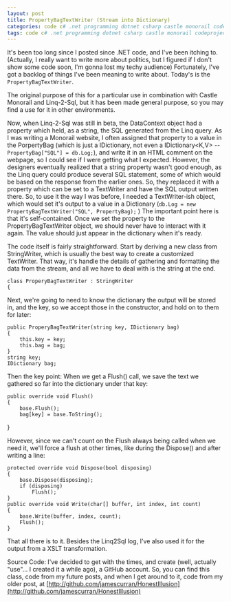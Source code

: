 ```yaml
---
layout: post
title: PropertyBagTextWriter (Stream into Dictionary)
categories: code c# .net programming dotnet csharp castle monorail codeproject
tags: code c# .net programming dotnet csharp castle monorail codeproject
---
```


It's been too long since I posted since .NET code, and I've been itching to.  (Actually, I really want to write more about politics, but I figured if I don't show some code soon, I'm gonna lost my techy audience)  Fortunately, I've got a backlog of things I've been meaning to write about.  Today's is the `PropertyBagTextWriter`.
  
The original purpose of this for a particular use in combination with Castle Monorail and Linq-2-Sql, but it has been made general purpose, so you may find a use for it in other environments. 
  
Now, when Linq-2-Sql was still in beta, the DataContext object had a property which held, as a string, the SQL generated from the Linq query.  As I was writing a Monorail website, I often assigned that property to a value in the PorpertyBag (which is just a IDictionary, not even a IDictionary&lt;K,V&gt;  -- `PropertyBag["SQL"] = db.Log;`), and write it in  an HTML comment on the webpage, so I could see if I were getting what I expected.  However, the designers eventually realized that a string property wasn't good enough, as the Linq query could produce several SQL statement, some of which would be based on the response from the earlier ones.  So, they replaced it with a property which can be set to a TextWriter and have the SQL output written there.  So, to use it the way I was before, I needed a TextWriter-ish object, which would set it's output to a value in a Dictionary  (`db.Log = new PropertyBagTextWriter("SQL", PropertyBag);` )   The important point here is that it's self-contained.  Once we set the property to the PropertyBagTextWriter object,  we should never have to interact with it again.  The value should just appear in the dictionary when it's ready.

The code itself is fairly straightforward.  Start by deriving a new class from StringWriter, which is usually the best way to create a customized TextWriter.  That way, it's handle the details of gathering and formatting the data from the stream, and all we have to deal with is the string at the end.

    class ProperyBagTextWriter : StringWriter
    {

Next, we're going to need to know the dictionary the output will be stored in,  and the key, so we accept those in the constructor, and hold on to them for later:

    public ProperyBagTextWriter(string key, IDictionary bag)
    {
        this.key = key;
        this.bag = bag;
    }
    string key;
    IDictionary bag;

Then the key point:   When we get a Flush() call, we save the text we gathered so far into the dictionary under that key:

    public override void Flush()
    {
        base.Flush();
        bag[key] = base.ToString();
   }

However, since we can't count on the Flush always being called when we need it, we'll force a flush at other times, like during the Dispose() and after writing a line:

    protected override void Dispose(bool disposing)
    {
        base.Dispose(disposing);
        if (disposing)
            Flush();
    }
    public override void Write(char[] buffer, int index, int count)
    {
        base.Write(buffer, index, count);
        Flush();
    }


That all there is to it.  Besides the Linq2Sql log, I've also used it for the output from a XSLT transformation.


Source Code: I've decided to get with the times, and create (well, actually "use"... I created it a while ago), a GitHub account.  So, you can find this class, code from my future posts, and when I get around to it, code from my older post, at  [http://github.com/jamescurran/HonestIllusion](http://github.com/jamescurran/HonestIllusion)

